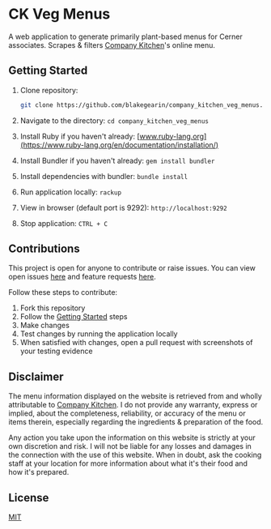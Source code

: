 # CK Veg Menus

A web application to generate primarily plant-based menus for Cerner associates. Scrapes & filters [Company Kitchen](https://github.com/companykitchen)'s online menu.

## Getting Started

1. Clone repository:

    ```sh
    git clone https://github.com/blakegearin/company_kitchen_veg_menus.git
    ```

2. Navigate to the directory: `cd company_kitchen_veg_menus`
3. Install Ruby if you haven't already: [www.ruby-lang.org](https://www.ruby-lang.org/en/documentation/installation/)
4. Install Bundler if you haven't already: `gem install bundler`
5. Install dependencies with bundler: `bundle install`
6. Run application locally: `rackup`
7. View in browser (default port is 9292): `http://localhost:9292`
8. Stop application: `CTRL + C`

## Contributions

This project is open for anyone to contribute or raise issues. You can view open issues [here](https://github.com/blakegearin/company_kitchen_veg_menus/issues) and feature requests [here](https://github.com/blakegearin/company_kitchen_veg_menus/projects).

Follow these steps to contribute:

1. Fork this repository
2. Follow the [Getting Started](#getting-started) steps
3. Make changes
4. Test changes by running the application locally
5. When satisfied with changes, open a pull request with screenshots of your testing evidence

## Disclaimer

The menu information displayed on the website is retrieved from and wholly attributable to [Company Kitchen](https://companykitchen.com/). I do not provide any warranty, express or implied, about the completeness, reliability, or accuracy of the menu or items therein, especially regarding the ingredients & preparation of the food.

Any action you take upon the information on this website is strictly at your own discretion and risk. I will not be liable for any losses and damages in the connection with the use of this website. When in doubt, ask the cooking staff at your location for more information about what it's their food and how it's prepared.

## License

[MIT](/LICENSE)
